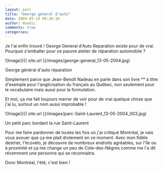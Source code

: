 ```yaml
---
layout: post
title: "George general d'auto"
date: 2004-05-14 00:28:18
author: Hoedic
comments: true
categories: 
---
```



Je l'ai enfin trouvé ! George General d'Auto Reparation existe pour de vrai. Pourquoi s'emballer pour ce pauvre atelier de réparation automobile ?

![Image]({{ site.url }}/images/george-general_13-05-2004.jpg)
<div class="photoattrib">George général d'auto réparation</div>



Simplement parce que Jean-Benoît Nadeau en parle dans son livre ** à titre d'exemple pour l'anglicisation du français au Québec, non seulement pour le vocabulaire mais aussi pour la formulation.

Et moi, ça me fait toujours marrer de voir pour de vrai quelque chose que j'ai lu, surtout un nom aussi improbable !

![Image]({{ site.url }}/images/parc-Saint-Laurent_13-05-2004_003.jpg)
<div class="photoattrib">Un petit parc bordant la rue Saint-Laurent</div>



Pour me faire pardonner de toutes les fois où j'ai critiqué Montréal, je vais vous avouer que ça me plait drolement en ce moment. Avec mon fidèle destrier, l'écovélo, je découvre de nombreux endroits agréables, sur l'île ou à proximité et ça me change un peu de Cote-des-Nègres comme me l'a dit récemment une personne qui se reconnaitra.

Donc Montréal, l'été, c'est bien !